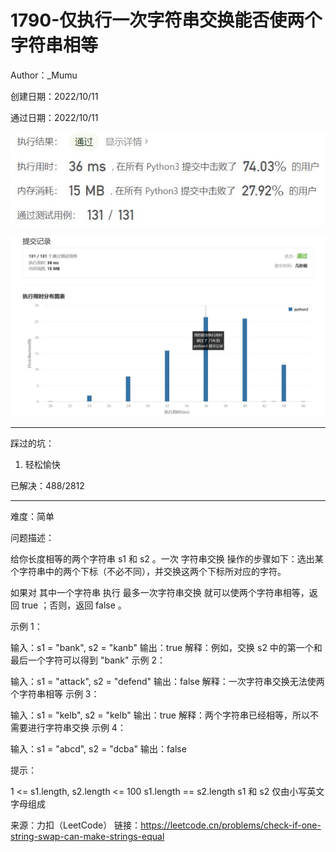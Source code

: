 # 1790-仅执行一次字符串交换能否使两个字符串相等

Author：_Mumu

创建日期：2022/10/11

通过日期：2022/10/11

![](./通过截图2.jpg)

![](./通过截图1.jpg)

*****

踩过的坑：

1. 轻松愉快

已解决：488/2812

*****

难度：简单

问题描述：

给你长度相等的两个字符串 s1 和 s2 。一次 字符串交换 操作的步骤如下：选出某个字符串中的两个下标（不必不同），并交换这两个下标所对应的字符。

如果对 其中一个字符串 执行 最多一次字符串交换 就可以使两个字符串相等，返回 true ；否则，返回 false 。

 

示例 1：

输入：s1 = "bank", s2 = "kanb"
输出：true
解释：例如，交换 s2 中的第一个和最后一个字符可以得到 "bank"
示例 2：

输入：s1 = "attack", s2 = "defend"
输出：false
解释：一次字符串交换无法使两个字符串相等
示例 3：

输入：s1 = "kelb", s2 = "kelb"
输出：true
解释：两个字符串已经相等，所以不需要进行字符串交换
示例 4：

输入：s1 = "abcd", s2 = "dcba"
输出：false


提示：

1 <= s1.length, s2.length <= 100
s1.length == s2.length
s1 和 s2 仅由小写英文字母组成

来源：力扣（LeetCode）
链接：https://leetcode.cn/problems/check-if-one-string-swap-can-make-strings-equal